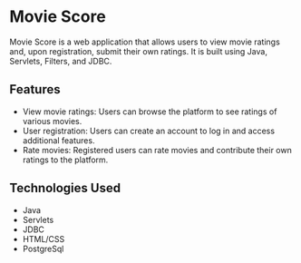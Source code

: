# Movie Score

Movie Score is a web application that allows users to view movie ratings and, upon registration, submit their own ratings. It is built using Java, Servlets, Filters, and JDBC.

## Features

- View movie ratings: Users can browse the platform to see ratings of various movies.
- User registration: Users can create an account to log in and access additional features.
- Rate movies: Registered users can rate movies and contribute their own ratings to the platform.

## Technologies Used

- Java
- Servlets
- JDBC 
- HTML/CSS
- PostgreSql